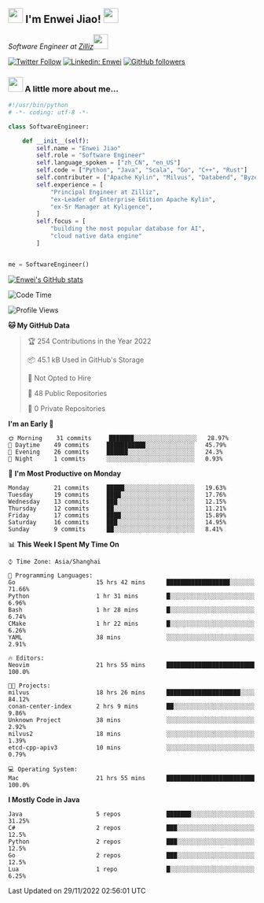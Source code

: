 <h2><img src="https://emojis.slackmojis.com/emojis/images/1531849430/4246/blob-sunglasses.gif?1531849430" width="30"/> I'm  Enwei Jiao! <img src="https://media.giphy.com/media/juBt25nT1KGys/giphy.gif" width=30> </h2>
<!-- <img align='right' src="https://media.giphy.com/media/M9gbBd9nbDrOTu1Mqx/giphy.gif" width="230"> -->
<p><em>Software Engineer at <a href="https://zilliz.com/">Zilliz</a><img src="https://media.giphy.com/media/WUlplcMpOCEmTGBtBW/giphy.gif" width="30"></em></p>

[![Twitter Follow](https://img.shields.io/twitter/follow/misteranmol?label=Follow)](https://twitter.com/intent/follow?screen_name=EnweiJiao)
[![Linkedin: Enwei](https://img.shields.io/badge/-enwei-blue?style=&logo=Linkedin&logoColor=white&link=https://www.linkedin.com/in/enwei-jiao-41192a97)](https://www.linkedin.com/in/enwei-jiao-41192a97/)
[![GitHub followers](https://img.shields.io/github/followers/jiaoew1991?label=Follow&style=social)](https://github.com/jiaoew1991)


### <img src="https://media.giphy.com/media/VgCDAzcKvsR6OM0uWg/giphy.gif" width="30"> A little more about me...  

```python
#!/usr/bin/python
# -*- coding: utf-8 -*-

class SoftwareEngineer:

    def __init__(self):
        self.name = "Enwei Jiao"
        self.role = "Software Engineer"
        self.language_spoken = ["zh_CN", "en_US"]
        self.code = ["Python", "Java", "Scala", "Go", "C++", "Rust"]
        self.contributer = ["Apache Kylin", "Milvus", "Databend", "Byzer-Lang"]
        self.experience = [
            "Principal Engineer at Zilliz",
            "ex-Leader of Enterprise Edition Apache Kylin",
            "ex-Sr Manager at Kyligence",
        ]
        self.focus = [
            "building the most popular database for AI",
            "cloud native data engine"
        ]


me = SoftwareEngineer()
```

[![Enwei's GitHub stats](https://github-readme-stats.vercel.app/api?username=jiaoew1991&count_private=true&show_icons=true)](https://github.com/jiaoew1991/jiaoew1991)

<!-- [![Top Langs](https://github-readme-stats.vercel.app/api/top-langs/?username=jiaoew1991&layout=compact)](https://github.com/jiaoew1991/jiaoew1991) -->

<!--START_SECTION:waka-->
![Code Time](http://img.shields.io/badge/Code%20Time-321%20hrs%2056%20mins-blue)

![Profile Views](http://img.shields.io/badge/Profile%20Views-0-blue)

**🐱 My GitHub Data** 

> 🏆 254 Contributions in the Year 2022
 > 
> 📦 45.1 kB Used in GitHub's Storage 
 > 
> 🚫 Not Opted to Hire
 > 
> 📜 48 Public Repositories 
 > 
> 🔑 0 Private Repositories  
 > 
**I'm an Early 🐤** 

```text
🌞 Morning    31 commits     ███████░░░░░░░░░░░░░░░░░░   28.97% 
🌆 Daytime    49 commits     ███████████░░░░░░░░░░░░░░   45.79% 
🌃 Evening    26 commits     ██████░░░░░░░░░░░░░░░░░░░   24.3% 
🌙 Night      1 commits      ░░░░░░░░░░░░░░░░░░░░░░░░░   0.93%

```
📅 **I'm Most Productive on Monday** 

```text
Monday       21 commits     █████░░░░░░░░░░░░░░░░░░░░   19.63% 
Tuesday      19 commits     ████░░░░░░░░░░░░░░░░░░░░░   17.76% 
Wednesday    13 commits     ███░░░░░░░░░░░░░░░░░░░░░░   12.15% 
Thursday     12 commits     ██░░░░░░░░░░░░░░░░░░░░░░░   11.21% 
Friday       17 commits     ████░░░░░░░░░░░░░░░░░░░░░   15.89% 
Saturday     16 commits     ███░░░░░░░░░░░░░░░░░░░░░░   14.95% 
Sunday       9 commits      ██░░░░░░░░░░░░░░░░░░░░░░░   8.41%

```


📊 **This Week I Spent My Time On** 

```text
⌚︎ Time Zone: Asia/Shanghai

💬 Programming Languages: 
Go                       15 hrs 42 mins      ██████████████████░░░░░░░   71.66% 
Python                   1 hr 31 mins        █░░░░░░░░░░░░░░░░░░░░░░░░   6.96% 
Bash                     1 hr 28 mins        █░░░░░░░░░░░░░░░░░░░░░░░░   6.74% 
CMake                    1 hr 22 mins        █░░░░░░░░░░░░░░░░░░░░░░░░   6.26% 
YAML                     38 mins             ░░░░░░░░░░░░░░░░░░░░░░░░░   2.91%

🔥 Editors: 
Neovim                   21 hrs 55 mins      █████████████████████████   100.0%

🐱‍💻 Projects: 
milvus                   18 hrs 26 mins      █████████████████████░░░░   84.12% 
conan-center-index       2 hrs 9 mins        ██░░░░░░░░░░░░░░░░░░░░░░░   9.86% 
Unknown Project          38 mins             ░░░░░░░░░░░░░░░░░░░░░░░░░   2.92% 
milvus2                  18 mins             ░░░░░░░░░░░░░░░░░░░░░░░░░   1.39% 
etcd-cpp-apiv3           10 mins             ░░░░░░░░░░░░░░░░░░░░░░░░░   0.79%

💻 Operating System: 
Mac                      21 hrs 55 mins      █████████████████████████   100.0%

```

**I Mostly Code in Java** 

```text
Java                     5 repos             ███████░░░░░░░░░░░░░░░░░░   31.25% 
C#                       2 repos             ███░░░░░░░░░░░░░░░░░░░░░░   12.5% 
Python                   2 repos             ███░░░░░░░░░░░░░░░░░░░░░░   12.5% 
Go                       2 repos             ███░░░░░░░░░░░░░░░░░░░░░░   12.5% 
Lua                      1 repo              █░░░░░░░░░░░░░░░░░░░░░░░░   6.25%

```



 Last Updated on 29/11/2022 02:56:01 UTC
<!--END_SECTION:waka-->
